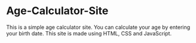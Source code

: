# Age-Calculator-Site

This is a simple age calculator site. You can calculate your age by entering your birth date. This site is made using HTML, CSS and JavaScript.
